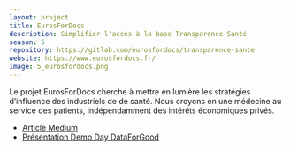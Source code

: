 ```yaml
---
layout: project
title: EurosForDocs
description: Simplifier l'accès à la base Transparence-Santé
season: 5
repository: https://gitlab.com/eurosfordocs/transparence-sante
website: https://www.eurosfordocs.fr/
image: 5_eurosfordocs.png
---
```


Le projet EurosForDocs cherche à mettre en lumière les stratégies d’influence des industriels de de santé. 
Nous croyons en une médecine au service des patients, indépendamment des intérêts économiques privés.

- [Article Medium](https://medium.com/@DataForGood_FR/et-si-la-technologie-permettait-plus-de-transparence-dans-linfluence-de-l-industrie-ba001517ab47)
- [Présentation Demo Day DataForGood](https://drive.google.com/open?id=1yr0y5TStVO1CF-z6yZvc0WbvK0AZCnEY)